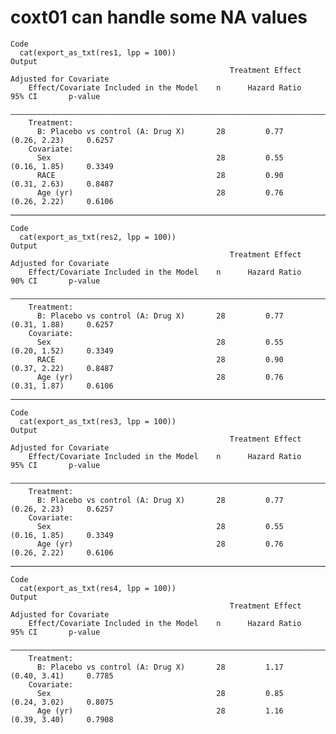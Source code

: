 # coxt01 can handle some NA values

    Code
      cat(export_as_txt(res1, lpp = 100))
    Output
                                                     Treatment Effect Adjusted for Covariate     
        Effect/Covariate Included in the Model    n      Hazard Ratio       95% CI       p-value 
        —————————————————————————————————————————————————————————————————————————————————————————
        Treatment:                                                                               
          B: Placebo vs control (A: Drug X)       28         0.77        (0.26, 2.23)     0.6257 
        Covariate:                                                                               
          Sex                                     28         0.55        (0.16, 1.85)     0.3349 
          RACE                                    28         0.90        (0.31, 2.63)     0.8487 
          Age (yr)                                28         0.76        (0.26, 2.22)     0.6106 

---

    Code
      cat(export_as_txt(res2, lpp = 100))
    Output
                                                     Treatment Effect Adjusted for Covariate     
        Effect/Covariate Included in the Model    n      Hazard Ratio       90% CI       p-value 
        —————————————————————————————————————————————————————————————————————————————————————————
        Treatment:                                                                               
          B: Placebo vs control (A: Drug X)       28         0.77        (0.31, 1.88)     0.6257 
        Covariate:                                                                               
          Sex                                     28         0.55        (0.20, 1.52)     0.3349 
          RACE                                    28         0.90        (0.37, 2.22)     0.8487 
          Age (yr)                                28         0.76        (0.31, 1.87)     0.6106 

---

    Code
      cat(export_as_txt(res3, lpp = 100))
    Output
                                                     Treatment Effect Adjusted for Covariate     
        Effect/Covariate Included in the Model    n      Hazard Ratio       95% CI       p-value 
        —————————————————————————————————————————————————————————————————————————————————————————
        Treatment:                                                                               
          B: Placebo vs control (A: Drug X)       28         0.77        (0.26, 2.23)     0.6257 
        Covariate:                                                                               
          Sex                                     28         0.55        (0.16, 1.85)     0.3349 
          Age (yr)                                28         0.76        (0.26, 2.22)     0.6106 

---

    Code
      cat(export_as_txt(res4, lpp = 100))
    Output
                                                     Treatment Effect Adjusted for Covariate     
        Effect/Covariate Included in the Model    n      Hazard Ratio       95% CI       p-value 
        —————————————————————————————————————————————————————————————————————————————————————————
        Treatment:                                                                               
          B: Placebo vs control (A: Drug X)       28         1.17        (0.40, 3.41)     0.7785 
        Covariate:                                                                               
          Sex                                     28         0.85        (0.24, 3.02)     0.8075 
          Age (yr)                                28         1.16        (0.39, 3.40)     0.7908 

